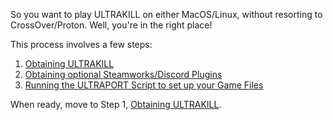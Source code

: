 So you want to play ULTRAKILL on either MacOS/Linux, without resorting to CrossOver/Proton. Well, you're in the right place! 

This process involves a few steps:

1. [Obtaining ULTRAKILL](https://github.com/coatlessali/UltraNix/wiki/Downloading-ULTRAKILL-and-Plugins#downloading-ultrakill-steam)
2. [Obtaining optional Steamworks/Discord Plugins](https://github.com/coatlessali/UltraNix/wiki/Downloading-ULTRAKILL-and-Plugins#downloading-the-steamworks-sdk-and-discord-game-sdk-optional)
3. [Running the ULTRAPORT Script to set up your Game Files](https://github.com/coatlessali/UltraNix/wiki/Running-the-Ultraport-Script)

When ready, move to Step 1, [Obtaining ULTRAKILL](https://github.com/coatlessali/UltraNix/wiki/Downloading-ULTRAKILL-and-Plugins#downloading-ultrakill-steam).